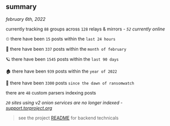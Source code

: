 
## summary
_february 6th, 2022_

currently tracking `88` groups across `128` relays & mirrors - _`52` currently online_

⏲ there have been `15` posts within the `last 24 hours`

🦈 there have been `337` posts within the `month of february`

🪐 there have been `1545` posts within the `last 90 days`

🏚 there have been `939` posts within the `year of 2022`

🦕 there have been `3300` posts `since the dawn of ransomwatch`

there are `48` custom parsers indexing posts

_`20` sites using v2 onion services are no longer indexed - [support.torproject.org](https://support.torproject.org/onionservices/v2-deprecation/)_

> see the project [README](https://github.com/thetanz/ransomwatch#ransomwatch--) for backend technicals
